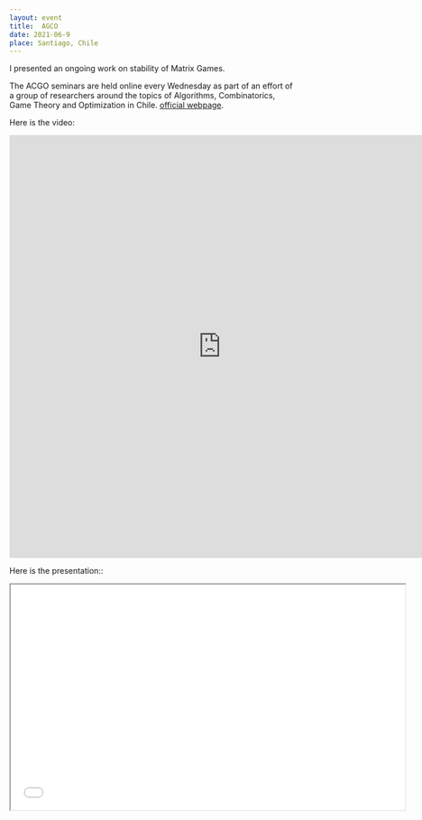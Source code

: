 ```yaml
---
layout: event
title:  AGCO
date: 2021-06-9
place: Santiago, Chile
---
```


I presented an ongoing work on stability of Matrix Games.

The ACGO seminars are held online every Wednesday as part of an effort of a group of researchers around the topics of  Algorithms, Combinatorics, Game Theory and Optimization in Chile. [official webpage](https://sites.google.com/view/agco-seminar-chile/home).

Here is the video:

<iframe src="https://drive.google.com/file/d/1GWtjsO4vZY023UAZ_5mY9QJybKRMk1yF/view" allow="accelerometer; autoplay; clipboard-write; encrypted-media; gyroscope; picture-in-picture" allowfullscreen="" width="750" height="750" frameborder="0">
</iframe>

Here is the presentation::

<iframe src="presentations\2021-06 AGCO.pdf" height="400" width="700"></iframe>
